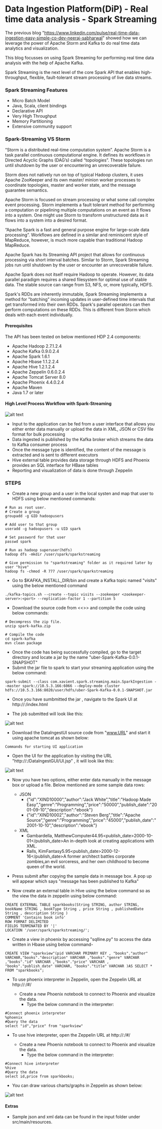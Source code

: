 # Data Ingestion Platform(DiP) - Real time data analysis - Spark Streaming

The previous blog "https://www.linkedin.com/pulse/real-time-data-ingestion-easy-simple-co-dev-neeraj-sabharwal" showed how we can leverage the power of Apache Storm and Kafka to do real time data analytics and visualization.

This blog focusses on using Spark Streaming for performing real time data analysis with the help of Apache Kafka.

Spark Streaming is the next level of the core Spark API that enables high-throughput, flexible, fault-tolerant stream processing of live data streams.

### Spark Streaming Features

  - Micro Batch Model
  - Java, Scala, client bindings
  - Declarative API
  - Very High Throughput 
  - Memory Partitioning
  - Extensive community support

### Spark-Streaming VS Storm
“Storm is a distributed real-time computation system”. Apache Storm is a task parallel continuous computational engine. It defines its workflows in Directed Acyclic Graphs (DAG’s) called “topologies”. These topologies run until shutdown by the user or encountering an unrecoverable failure.

Storm does not natively run on top of typical Hadoop clusters, it uses Apache ZooKeeper and its own master/ minion worker processes to coordinate topologies, master and worker state, and the message guarantee semantics.

Apache Storm is focused on stream processing or what some call complex event processing. Storm implements a fault tolerant method for performing a computation or pipelining multiple computations on an event as it flows into a system. 
One might use Storm to transform unstructured data as it flows into a system into a desired format.

“Apache Spark is a fast and general purpose engine for large-scale data processing”. Workflows are defined in a similar and reminiscent style of MapReduce, however, is much more capable than traditional Hadoop MapReduce. 

Apache Spark has its Streaming API project that allows for continuous processing via short interval batches. Similar to Storm, Spark Streaming jobs run until shutdown by the user or encounter an unrecoverable failure.

Apache Spark does not itself require Hadoop to operate. However, its data parallel paradigm requires a shared filesystem for optimal use of stable data. The stable source can range from S3, NFS, or, more typically, HDFS.

Spark's RDDs are inherently immutable, Spark Streaming implements a method for "batching" incoming updates in user-defined time intervals that get transformed into their own RDDs. 
Spark's parallel operators can then perform computations on these RDDs. This is different from Storm which deals with each event individually.

#### Prerequisites
The API has been tested on below mentioned HDP 2.4 components:
- Apache Hadoop 2.7.1.2.4
- Apache Kafka 0.9.0.2.4	
- Apache Spark 1.6.1
- Apache Hbase 1.1.2.2.4
- Apache Hive 1.2.1.2.4
- Apache Zeppelin 0.6.0.2.4
- Apache Tomcat Server 8.0
- Apache Phoenix 4.4.0.2.4
- Apache Maven 
- Java 1.7 or later

#### High Level Process Workflow with Spark-Streaming

![alt text](https://github.com/gautammarya/Data-Ingestion-Platform/blob/master/dataingest-spark/src/main/resources/images/architecture.png "Logo Title Text 1") 

- Input to the application can be fed from a user interface that allows you either enter data manually or upload the data in XML, JSON or CSV file format for bulk processing
- Data ingested is published by the Kafka broker which streams the data to Kafka consumer process
- Once the message type is identified, the content of the message is extracted and is sent to different executors
- Hive external table provides data storage through HDFS and Phoenix provides an SQL interface for HBase tables
- Reporting and visualization  of data is done through Zeppelin

### STEPS
  - Create a new group and a user in the local systen and map that user to HDFS using below mentioned commands:
```
# Run as root user.
# Create a group
groupadd -g GID hadoopusers

# Add user to that group
useradd -g hadoopusers -u UID spark

# Set password for that user
passwd spark

# Run as hadoop superuser(hdfs)
hadoop dfs -mkdir /user/spark/sparkstreaming

# Give permission to "sparkstreaming" folder as it required later by user "hive"
hadoop fs -chmod -R 777 /user/spark/sparkstreaming
``` 

- Go to $KAFKA_INSTALL_DIR/bin and create a Kafka topic named "visits" using the below mentioned command
```
./kafka-topics.sh --create --topic visits --zookeeper <zookeeper-server>:<port> --replication-factor 1 --partition 5
```

- Download the source code from <<<TODO>>> and compile the code using below commands:

```
# Decompress the zip file.
unzip spark-kafka.zip

# Compile the code
cd spark-kafka
mvn clean package
```

- Once the code has being successfully compiled, go to the target directory and locate a jar by the name "uber-Spark-Kafka-0.0.1-SNAPSHOT"
- Submit the jar file to spark to start your streaming application using the below command:

```
spark-submit --class com.xavient.spark.streaming.main.SparkIngestion --master spark://10.5.3.166:6066 --deploy-mode cluster hdfs://10.5.3.166:8020/user/hdfs/uber-Spark-Kafka-0.0.1-SNAPSHOT.jar
```

- Once you have sumbmitted the jar , navigate to the Spark UI at http://<spark-ui-server>:<port>/index.html

- The job submitted will look like this:

![alt text](https://github.com/gautammarya/Data-Ingestion-Platform/blob/master/dataingest-spark/src/main/resources/images/sparkUI.png "Logo Title Text 1") 

- Download the DataIngestUI source code from "www.URL" and start it using apache tomcat as shown below:

```
Commands for starting UI application
```

- Open the UI for the application by visiting the URL "http://<tomcat-server>:<port>/DataIngestGUI/UI.jsp" , it will look like this:

![alt text](https://github.com/gautammarya/Data-Ingestion-Platform/blob/master/dataingest-spark/src/main/resources/images/dataingestUI.png "Logo Title Text 1") 

- Now you have two options, either enter data manually in the message box or upload a file. Below mentioned are some sample data rows:
    - JSON
        - {"id":"XIND10000","author":"Jack White","title":"Hadoop Made Easy","genre":"Programming","price":"50000","publish_date":"2001-09-10","description":"ebook"}
        - {"id":"XIND10002","author":"Steven Berg","title":"Apache Source","genre":"Programming","price":"45000","publish_date":"2001-10-10","description":"ebook"}
    - XML
       -    <catalog><book id="bk101"><author>Gambardella, Matthew</author><title>XML Developer's Guide</title><genre>Computer</genre><price>44.95</price><publish_date>2000-10-01</publish_date><description>An in-depth look at creating applications with XML.</description></book></catalog>
       -    <catalog><book id="bk102"><author>Ralls, Kim</author><title>Midnight Rain</title><genre>Fantasy</genre><price>5.95</price><publish_date>2000-12-16</publish_date><description>A former architect battles corporate zombies,an evil sorceress, and her own childhood to become queen of the world.</description></book></catalog>

-   Press submit after copying the sample data in message box. A pop up will appear which says "message has been published to Kafka"

- Now create an external table in Hive using the below command so as the view the data in zeppelin using below command:
    
```
CREATE EXTERNAL TABLE sparkbooks(String STRING, author STRING, bookName STRING , bookType String , price String , publishedDate String , description String )
COMMENT 'Contains book info'
ROW FORMAT DELIMITED
FIELDS TERMINATED BY '|'
LOCATION '/user/spark/sparkstreaming/';
```
- Create a view in phoenix by accessing "sqlline.py" to access the data written in Hbase using below command-

```
CREATE VIEW "sparkview"(pid VARCHAR PRIMARY KEY , "books"."author" VARCHAR,"books"."description" VARCHAR ,"books"."genre" VARCHAR ,"books"."id" VARCHAR ,"books"."price" VARCHAR , "books"."publish_date" VARCHAR, "books"."title" VARCHAR )AS SELECT * FROM "sparkbooks";
```
- To use phoenix interpreter in Zeppelin, open the Zeppelin URL at http://<zeppelin-server>:<port>/#/
    - Create a new Phoenix notebook to connect to Phoenix and visualize the data.
        - Type the below command in the interpreter:
```
#Connect phoenix interpreter
%phoenix
#Query the data
select "id","price" from "sparkview"
```

- To use hive interpreter, open the Zeppelin URL at http://<zeppelin-server>:<port>/#/
    -   Create a new Phoenix notebook to connect to Phoenix and visualize the data.
        -   Type the below command in the interpreter:
```
#Connect hive interpreter
%hive
#Query the data
select id,price from sparkbooks;
```

- You can draw various charts/graphs in Zeppelin as shown below:
 
![alt text](https://github.com/gautammarya/Data-Ingestion-Platform/blob/master/dataingest-spark/src/main/resources/images/zeppelinUI.PNG "Logo Title Text 1") 

#### Extras
- Sample json and xml data can be found in the input folder under src/main/resources.